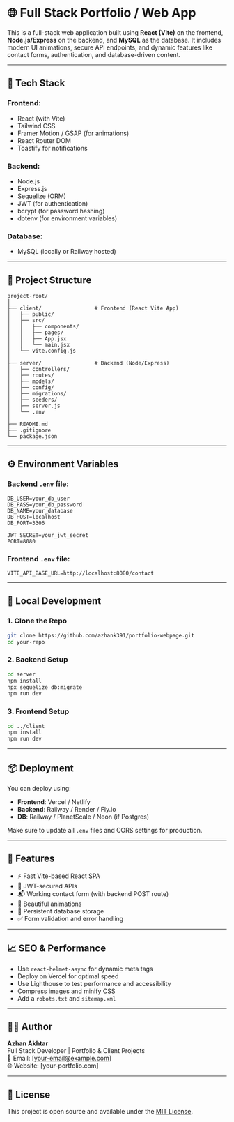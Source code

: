
# 🌐 Full Stack Portfolio / Web App

This is a full-stack web application built using **React (Vite)** on the frontend, **Node.js/Express** on the backend, and **MySQL** as the database. It includes modern UI animations, secure API endpoints, and dynamic features like contact forms, authentication, and database-driven content.

---

## 🚀 Tech Stack

### Frontend:
- React (with Vite)
- Tailwind CSS
- Framer Motion / GSAP (for animations)
- React Router DOM
- Toastify for notifications

### Backend:
- Node.js
- Express.js
- Sequelize (ORM)
- JWT (for authentication)
- bcrypt (for password hashing)
- dotenv (for environment variables)

### Database:
- MySQL (locally or Railway hosted)

---

## 📁 Project Structure

```
project-root/
│
├── client/                 # Frontend (React Vite App)
│   ├── public/
│   ├── src/
│   │   ├── components/
│   │   ├── pages/
│   │   ├── App.jsx
│   │   └── main.jsx
│   └── vite.config.js
│
├── server/                 # Backend (Node/Express)
│   ├── controllers/
│   ├── routes/
│   ├── models/
│   ├── config/
│   ├── migrations/
│   ├── seeders/
│   ├── server.js
│   └── .env
│
├── README.md
├── .gitignore
└── package.json
```

---

## ⚙️ Environment Variables

### Backend `.env` file:

```
DB_USER=your_db_user
DB_PASS=your_db_password
DB_NAME=your_database
DB_HOST=localhost
DB_PORT=3306

JWT_SECRET=your_jwt_secret
PORT=8080
```

### Frontend `.env` file:

```
VITE_API_BASE_URL=http://localhost:8080/contact
```

---

## 🧪 Local Development

### 1. Clone the Repo

```bash
git clone https://github.com/azhank391/portfolio-webpage.git
cd your-repo
```

### 2. Backend Setup

```bash
cd server
npm install
npx sequelize db:migrate
npm run dev
```

### 3. Frontend Setup

```bash
cd ../client
npm install
npm run dev
```

---

## 📦 Deployment

You can deploy using:
- **Frontend**: Vercel / Netlify
- **Backend**: Railway / Render / Fly.io
- **DB**: Railway / PlanetScale / Neon (if Postgres)

Make sure to update all `.env` files and CORS settings for production.

---

## 🧠 Features

- ⚡ Fast Vite-based React SPA
- 🔐 JWT-secured APIs
- 📬 Working contact form (with backend POST route)
- 🎨 Beautiful animations
- 💾 Persistent database storage
- ✅ Form validation and error handling

---

## 📈 SEO & Performance

- Use `react-helmet-async` for dynamic meta tags
- Deploy on Vercel for optimal speed
- Use Lighthouse to test performance and accessibility
- Compress images and minify CSS
- Add a `robots.txt` and `sitemap.xml`

---

## 🧑‍💻 Author

**Azhan Akhtar**  
Full Stack Developer | Portfolio & Client Projects  
📧 Email: [your-email@example.com]  
🌐 Website: [your-portfolio.com]

---

## 📄 License

This project is open source and available under the [MIT License](LICENSE).
